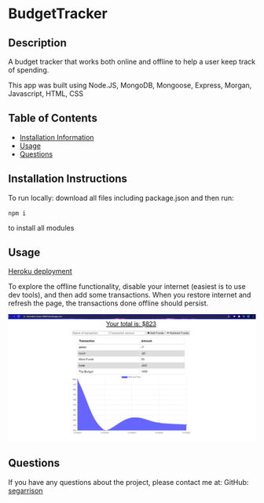 # BudgetTracker

  ## Description
  A budget tracker that works both online and offline to help a user keep track of spending.

  This app was built using Node.JS, MongoDB, Mongoose, Express, Morgan, Javascript, HTML, CSS

  ## Table of Contents
  * [Installation Information](#installation)
  * [Usage](#usage)
  * [Questions](#questions)
  <a name="installation"></a>
  ## Installation Instructions
  To run locally:
  download all files including package.json and then run:
  ```
  npm i
  ```
  to install all modules
  <a name="usage"></a>
  ## Usage
  [Heroku deployment](https://shrouded-ocean-26043.herokuapp.com/)
  
  To explore the offline functionality, disable your internet (easiest is to use dev tools), and then add some transactions.
  When you restore internet and refresh the page, the transactions done offline should persist. 
  
  ![Deployed Application](/assets/deployed-app.png)
 
  <a name="questions"></a>
  ## Questions
  If you have any questions about the project, please contact me at:
  GitHub: [segarrison](https://github.com/segarrison)